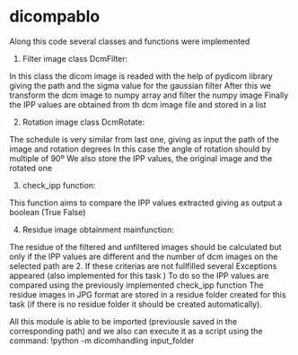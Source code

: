 # dicompablo

Along this code several classes and functions were implemented

1. Filter image class DcmFilter:

In this class the dicom image is readed with the help of pydicom library giving the path and the sigma value for the gaussian filter
After this we transform the dcm image to numpy array and filter the numpy image
Finally the IPP values are obtained from th dcm image file and stored in a list 

2. Rotation image class DcmRotate:

The schedule is very similar from last one, giving as input the path of the image and rotation degrees
In this case the angle of rotation should by multiple of 90º
We also store the IPP values, the original image and the rotated one

3. check_ipp function:

This function aims to compare the IPP values extracted giving as output a boolean (True False)

4. Residue image obtainment mainfunction:

The residue of the filtered and unfiltered images should be calculated but only if the IPP values are different and the number of dcm  images on the selected path are 2. 
If these criterias are not fullfilled several Exceptions appeared (also implemented for this task ) 
To do so the IPP values are compared using the previously implemented check_ipp function 
The residue images in JPG format are stored in a residue folder created for this task (if there is no residue folder it should be created automatically).


All this module is able to be imported (previousle saved in the corresponding path)
and we also can execute it as a script using the command: !python -m dicomhandling input_folder 
